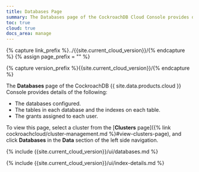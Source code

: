 ```yaml
---
title: Databases Page
summary: The Databases page of the CockroachDB Cloud Console provides details about databases configured, the tables in each database, and the grants assigned to each user.
toc: true
cloud: true
docs_area: manage
---
```


{% capture link_prefix %}../{{site.current_cloud_version}}/{% endcapture %}
{% assign page_prefix = "" %}

{% capture version_prefix %}{{site.current_cloud_version}}/{% endcapture %}

The **Databases** page of the CockroachDB {{ site.data.products.cloud }} Console provides details of the following:

- The databases configured.
- The tables in each database and the indexes on each table.
- The grants assigned to each user.

To view this page, select a cluster from the [**Clusters** page]({% link cockroachcloud/cluster-management.md %}#view-clusters-page), and click **Databases** in the **Data** section of the left side navigation.

{% include {{site.current_cloud_version}}/ui/databases.md %}

{% include {{site.current_cloud_version}}/ui/index-details.md %}

